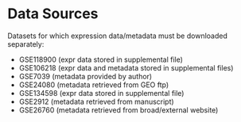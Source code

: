 Data Sources
============

Datasets for which expression data/metadata must be downloaded separately:

- GSE118900 (expr data stored in supplemental file)
- GSE106218 (expr data and metadata stored in supplemental files)
- GSE7039 (metadata provided by author)
- GSE24080 (metadata retrieved from GEO ftp)
- GSE134598 (expr data stored in supplemental file)
- GSE2912 (metadata retrieved from manuscript)
- GSE26760 (metadata retrieved from broad/external website)
